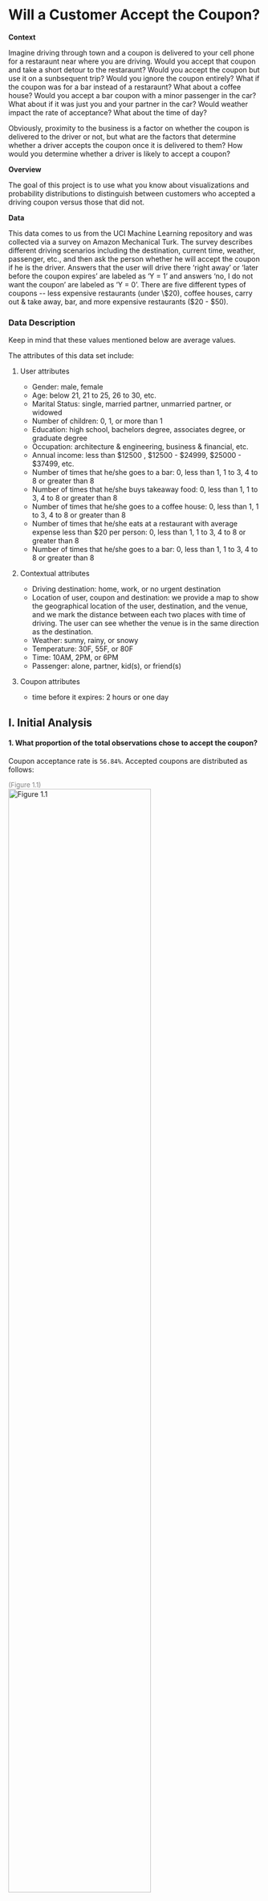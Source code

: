 # Will a Customer Accept the Coupon?

**Context**

Imagine driving through town and a coupon is delivered to your cell phone for a restaraunt near where you are driving. Would you accept that coupon and take a short detour to the restaraunt? Would you accept the coupon but use it on a sunbsequent trip? Would you ignore the coupon entirely? What if the coupon was for a bar instead of a restaraunt? What about a coffee house? Would you accept a bar coupon with a minor passenger in the car? What about if it was just you and your partner in the car? Would weather impact the rate of acceptance? What about the time of day?

Obviously, proximity to the business is a factor on whether the coupon is delivered to the driver or not, but what are the factors that determine whether a driver accepts the coupon once it is delivered to them? How would you determine whether a driver is likely to accept a coupon?

**Overview**

The goal of this project is to use what you know about visualizations and probability distributions to distinguish between customers who accepted a driving coupon versus those that did not.

**Data**

This data comes to us from the UCI Machine Learning repository and was collected via a survey on Amazon Mechanical Turk. The survey describes different driving scenarios including the destination, current time, weather, passenger, etc., and then ask the person whether he will accept the coupon if he is the driver. Answers that the user will drive there ‘right away’ or ‘later before the coupon expires’ are labeled as ‘Y = 1’ and answers ‘no, I do not want the coupon’ are labeled as ‘Y = 0’.  There are five different types of coupons -- less expensive restaurants (under \\$20), coffee houses, carry out & take away, bar, and more expensive restaurants ($20 - $50).

### Data Description
Keep in mind that these values mentioned below are average values.

The attributes of this data set include:
1. User attributes
    -  Gender: male, female
    -  Age: below 21, 21 to 25, 26 to 30, etc.
    -  Marital Status: single, married partner, unmarried partner, or widowed
    -  Number of children: 0, 1, or more than 1
    -  Education: high school, bachelors degree, associates degree, or graduate degree
    -  Occupation: architecture & engineering, business & financial, etc.
    -  Annual income: less than $12500 , $12500 - $24999, $25000 - $37499, etc.
    -  Number of times that he/she goes to a bar: 0, less than 1, 1 to 3, 4 to 8 or greater than 8
    -  Number of times that he/she buys takeaway food: 0, less than 1, 1 to 3, 4 to 8 or greater
       than 8
    -  Number of times that he/she goes to a coffee house: 0, less than 1, 1 to 3, 4 to 8 or
       greater than 8
    -  Number of times that he/she eats at a restaurant with average expense less than $20 per
       person: 0, less than 1, 1 to 3, 4 to 8 or greater than 8
    -  Number of times that he/she goes to a bar: 0, less than 1, 1 to 3, 4 to 8 or greater than 8
   
2. Contextual attributes
    - Driving destination: home, work, or no urgent destination
    - Location of user, coupon and destination: we provide a map to show the geographical
      location of the user, destination, and the venue, and we mark the distance between each
      two places with time of driving. The user can see whether the venue is in the same
      direction as the destination.
    - Weather: sunny, rainy, or snowy
    - Temperature: 30F, 55F, or 80F
    - Time: 10AM, 2PM, or 6PM
    - Passenger: alone, partner, kid(s), or friend(s)

3. Coupon attributes
    - time before it expires: 2 hours or one day

## I. Initial Analysis

#### 1. What proportion of the total observations chose to accept the coupon?

Coupon acceptance rate is `56.84%`. Accepted coupons are distributed as follows:

<font size='2px' color=gray>(Figure 1.1)</font><br>
<img src="images/plot1_1.png" alt="Figure 1.1" width="75%">


Given the fact that *Coffee House* coupons are the best performers, I will be analyzing them. 
But let's first analyze *Bar* coupons and see if their performance can be improved. 

## II. Bar coupons analysis

#### 1. What proportion of bar coupons were accepted?

Accepted Bar coupons represent `11.5%` of accepted coupons and `6.5%` of total coupons (accepted or not).

<font size='2px' color=gray>(Figure 2.1)</font><br>
<img src="images/plot2_1.png" alt="Figure 2.1">

#### 2. Identifying drivers behaviour around bar attendance

**2.1 Scoring System**

To better analyze the behaviour, a scoring system was created based on the following criteria:

<font size='2px' color=gray>(Figure 2.1)</font><br>

| Attendance (per month) | Score Value |
|------------------------|-------------|
| never                  | 0           |
| less than 1            | 1           |
| between 1 and 3        | 2           |
| between 4 and 8        | 6           |
| more than 8            | 9           |

**2.2 Behaviour Analysis**

Bar coupon acceptance is heavily driven by drivers habits.
The following graph shows how people who score up to a `2` are most likely to accept a coupon.
Chances of accepting a coupon drops dramatically if the driver scores more.
Most coupons are rejected by people that never go to bars (which makes perfect sense).
Seems like the sweet spot is the score between <font color=green>*1 and 2*</font>

<font size='2px' color=gray>(Figure 2.2)</font><br>
<img src="images/plot7_2.png" alt="Figure 2.2" width="75%">

<font color=green>*Hypothesis:*</font> 
*Bar coupon acceptance is driven by people that go to bars up to 3 times per month.* 

**2.3 Looking deeper into the Hypothesis**

Created two audiences (Low and High Frequency) based on bar attendance. The definitions are as follows:

- *<font color=gray>Low frequency Audience:</font> those who went to a bar 3 or fewer times a month*
- *<font color=gray>High frequency Audience:</font> those who went to a bar more than 3 times a month*

When looking at the accepted coupons of these two audiences,
it's clear that most of the coupons are coming from the *Low frequency Audience*. Which is consistent with the hypothesis.

<font size='2px' color=gray>(Figure 2.3)</font><br>
<img src="images/plot3_1.png" alt="Figure 2.3">

**2.4 Final thoughts on Bar Coupons**

<font color=orange>*Conclusion:*</font>
*Offer less coupons to people that never go to bars and more to people that go up to 3 times per month.*

## III. Coffee House coupons analysis

#### 1. What proportion of coffee house coupons were accepted?

Accepted Coffee coupons represent `27.7%` of accepted coupons and `15.7%` of total coupons (accepted or not).

<font size='2px' color=gray>(Figure 3.1)</font><br>
<img src="images/plot8_1.png" alt="Figure 3.1">

#### 2. Identifying passenger profiles around coffee house attendance

Some behavioural analysis showed some good insights around coffee house attendance on accepted coupons.  

**2.2 Accepted Coffee Coupons, passenger types, and time of day**

<font size='2px' color=gray>(Figure 3.2.2)</font><br>
<img src="images/plot8_2_1.png" alt="Figure 3.2.2">

*<font color='orange'>Analysis: </font>* *Behaviour differs depending on their companionship.
Alone people likes to grab coffee either very early (7am) or white late (6pm) and skip lunchtime (2pm).
People hanging out with friends mostly grab coffee around lunchtime (2pm).
Both profiles are the most likely to accept a coupon when compared to people accompanied by a partner or kid(s)*

**2.3 Accepted Coffee Coupons, passenger types, and attendance frequency**

**2.3.1 Scoring System**

To better analyze attendance behaviour, a scoring system was created based on the following criteria:

<font size='2px' color=gray>(Figure 2.3.1)</font><br>

| Attendance (per month) | Score Value |
|------------------------|-------------|
| never                  | 0           |
| less than 1            | 1           |
| between 1 and 3        | 2           |
| between 4 and 8        | 6           |
| more than 8            | 9           |

**2.3.2 Analyzing results**

Given the scoring system above, the analysis reports the following findings:

<font size='2px' color=gray>(Figure 3.2.3)</font><br>
<img src="images/plot8_2_2.png" alt="Figure 3.2.3">

*<font color='orange'>Analysis: </font>* *Behaviour is consistent among all 4 passenger profiles.
Scores of 1, 2, and 6 are in the top 3 performers across the board. A score of `2` is top 1 in 3 out of 4 profiles*



$\color{green}{test}$aeh